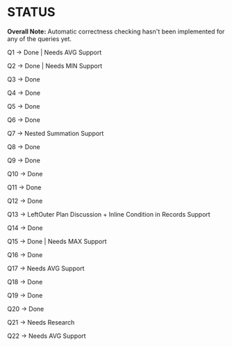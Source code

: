 # STATUS

**Overall Note:** Automatic correctness checking hasn't been implemented for any of the queries yet.

Q1   ->  Done | Needs AVG Support

Q2   ->  Done | Needs MIN Support

Q3   ->  Done

Q4   ->  Done

Q5   ->  Done

Q6   ->  Done

Q7   ->  Nested Summation Support

Q8   ->  Done

Q9   ->  Done

Q10  ->  Done

Q11  ->  Done

Q12  ->  Done

Q13  ->  LeftOuter Plan Discussion + Inline Condition in Records Support

Q14  ->  Done

Q15  ->  Done | Needs MAX Support

Q16  ->  Done

Q17  ->  Needs AVG Support

Q18  ->  Done

Q19  ->  Done

Q20  ->  Done

Q21  ->  Needs Research

Q22  ->  Needs AVG Support
